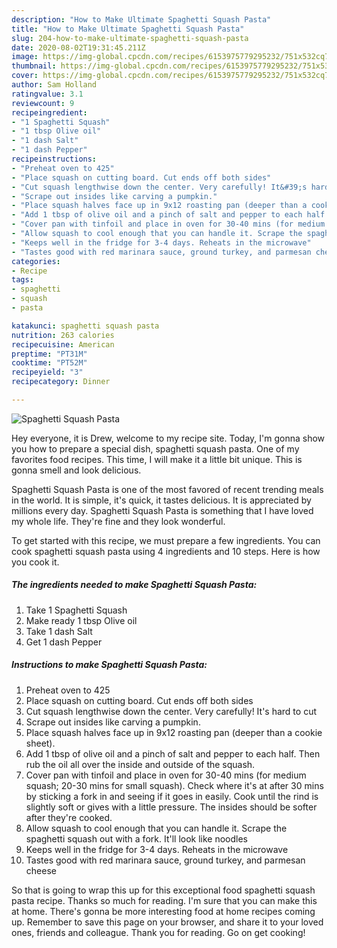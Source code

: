 ```yaml
---
description: "How to Make Ultimate Spaghetti Squash Pasta"
title: "How to Make Ultimate Spaghetti Squash Pasta"
slug: 204-how-to-make-ultimate-spaghetti-squash-pasta
date: 2020-08-02T19:31:45.211Z
image: https://img-global.cpcdn.com/recipes/6153975779295232/751x532cq70/spaghetti-squash-pasta-recipe-main-photo.jpg
thumbnail: https://img-global.cpcdn.com/recipes/6153975779295232/751x532cq70/spaghetti-squash-pasta-recipe-main-photo.jpg
cover: https://img-global.cpcdn.com/recipes/6153975779295232/751x532cq70/spaghetti-squash-pasta-recipe-main-photo.jpg
author: Sam Holland
ratingvalue: 3.1
reviewcount: 9
recipeingredient:
- "1 Spaghetti Squash"
- "1 tbsp Olive oil"
- "1 dash Salt"
- "1 dash Pepper"
recipeinstructions:
- "Preheat oven to 425"
- "Place squash on cutting board. Cut ends off both sides"
- "Cut squash lengthwise down the center. Very carefully! It&#39;s hard to cut"
- "Scrape out insides like carving a pumpkin."
- "Place squash halves face up in 9x12 roasting pan (deeper than a cookie sheet)."
- "Add 1 tbsp of olive oil and a pinch of salt and pepper to each half. Then rub the oil all over the inside and outside of the squash."
- "Cover pan with tinfoil and place in oven for 30-40 mins (for medium squash; 20-30 mins for small squash). Check where it&#39;s at after 30 mins by sticking a fork in and seeing if it goes in easily. Cook until the rind is slightly soft or gives with a little pressure. The insides should be softer after they&#39;re cooked."
- "Allow squash to cool enough that you can handle it. Scrape the spaghetti squash out with a fork. It&#39;ll look like noodles"
- "Keeps well in the fridge for 3-4 days. Reheats in the microwave"
- "Tastes good with red marinara sauce, ground turkey, and parmesan cheese"
categories:
- Recipe
tags:
- spaghetti
- squash
- pasta

katakunci: spaghetti squash pasta 
nutrition: 263 calories
recipecuisine: American
preptime: "PT31M"
cooktime: "PT52M"
recipeyield: "3"
recipecategory: Dinner

---
```



![Spaghetti Squash Pasta](https://img-global.cpcdn.com/recipes/6153975779295232/751x532cq70/spaghetti-squash-pasta-recipe-main-photo.jpg)

Hey everyone, it is Drew, welcome to my recipe site. Today, I'm gonna show you how to prepare a special dish, spaghetti squash pasta. One of my favorites food recipes. This time, I will make it a little bit unique. This is gonna smell and look delicious.

Spaghetti Squash Pasta is one of the most favored of recent trending meals in the world. It is simple, it's quick, it tastes delicious. It is appreciated by millions every day. Spaghetti Squash Pasta is something that I have loved my whole life. They're fine and they look wonderful.




To get started with this recipe, we must prepare a few ingredients. You can cook spaghetti squash pasta using 4 ingredients and 10 steps. Here is how you cook it.

##### The ingredients needed to make Spaghetti Squash Pasta:

1. Take 1 Spaghetti Squash
1. Make ready 1 tbsp Olive oil
1. Take 1 dash Salt
1. Get 1 dash Pepper




##### Instructions to make Spaghetti Squash Pasta:

1. Preheat oven to 425
1. Place squash on cutting board. Cut ends off both sides
1. Cut squash lengthwise down the center. Very carefully! It&#39;s hard to cut
1. Scrape out insides like carving a pumpkin.
1. Place squash halves face up in 9x12 roasting pan (deeper than a cookie sheet).
1. Add 1 tbsp of olive oil and a pinch of salt and pepper to each half. Then rub the oil all over the inside and outside of the squash.
1. Cover pan with tinfoil and place in oven for 30-40 mins (for medium squash; 20-30 mins for small squash). Check where it&#39;s at after 30 mins by sticking a fork in and seeing if it goes in easily. Cook until the rind is slightly soft or gives with a little pressure. The insides should be softer after they&#39;re cooked.
1. Allow squash to cool enough that you can handle it. Scrape the spaghetti squash out with a fork. It&#39;ll look like noodles
1. Keeps well in the fridge for 3-4 days. Reheats in the microwave
1. Tastes good with red marinara sauce, ground turkey, and parmesan cheese




So that is going to wrap this up for this exceptional food spaghetti squash pasta recipe. Thanks so much for reading. I'm sure that you can make this at home. There's gonna be more interesting food at home recipes coming up. Remember to save this page on your browser, and share it to your loved ones, friends and colleague. Thank you for reading. Go on get cooking!
